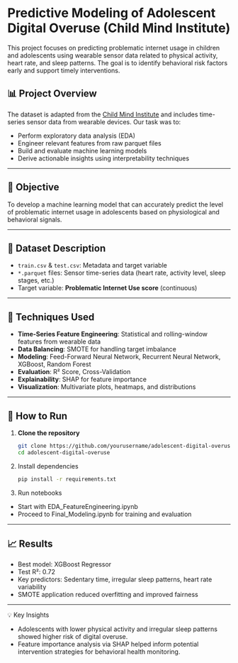 # Predictive Modeling of Adolescent Digital Overuse (Child Mind Institute)

This project focuses on predicting problematic internet usage in children and adolescents using wearable sensor data related to physical activity, heart rate, and sleep patterns. The goal is to identify behavioral risk factors early and support timely interventions.

## 📊 Project Overview

The dataset is adapted from the [Child Mind Institute](https://www.kaggle.com/competitions/child-mind-institute-problematic-internet-use) and includes time-series sensor data from wearable devices. Our task was to:

- Perform exploratory data analysis (EDA)
- Engineer relevant features from raw parquet files
- Build and evaluate machine learning models
- Derive actionable insights using interpretability techniques

---

## 🧠 Objective

To develop a machine learning model that can accurately predict the level of problematic internet usage in adolescents based on physiological and behavioral signals.

---

## 📁 Dataset Description

- `train.csv` & `test.csv`: Metadata and target variable
- `*.parquet` files: Sensor time-series data (heart rate, activity level, sleep stages, etc.)
- Target variable: **Problematic Internet Use score** (continuous)

---

## 🧪 Techniques Used

- **Time-Series Feature Engineering**: Statistical and rolling-window features from wearable data
- **Data Balancing**: SMOTE for handling target imbalance
- **Modeling**: Feed-Forward Neural Network, Recurrent Neural Network, XGBoost, Random Forest
- **Evaluation**: R² Score, Cross-Validation
- **Explainability**: SHAP for feature importance
- **Visualization**: Multivariate plots, heatmaps, and distributions

---

## 🚀 How to Run

1. **Clone the repository**
   ```bash
   git clone https://github.com/yourusername/adolescent-digital-overuse.git
   cd adolescent-digital-overuse
2. Install dependencies
   ```bash
   pip install -r requirements.txt
3. Run notebooks
- Start with EDA_FeatureEngineering.ipynb
- Proceed to Final_Modeling.ipynb for training and evaluation

---

## 📈 Results
- Best model: XGBoost Regressor
- Test R²: 0.72
- Key predictors: Sedentary time, irregular sleep patterns, heart rate variability
- SMOTE application reduced overfitting and improved fairness

---

💡 Key Insights
- Adolescents with lower physical activity and irregular sleep patterns showed higher risk of digital overuse.
- Feature importance analysis via SHAP helped inform potential intervention strategies for behavioral health monitoring.
